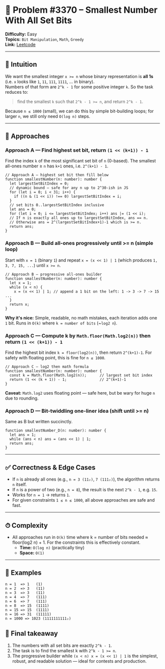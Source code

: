 # 🧩 Problem #3370 – Smallest Number With All Set Bits

**Difficulty:** Easy  
**Topics:** `Bit Manipulation`, `Math`, `Greedy`  
**Link:** [Leetcode](https://leetcode.com/problems/smallest-number-with-all-set-bits)

---

## 🧠 Intuition

We want the smallest integer `x >= n` whose binary representation is **all 1s** (i.e. `x` looks like `1`, `11`, `111`, `1111`, ... in binary).  
Numbers of that form are `2^k - 1` for some positive integer `k`. So the task reduces to:

> find the smallest `k` such that `2^k - 1 >= n`, and return `2^k - 1`.

Because `n ≤ 1000` (small), we can do this by simple bit-building loops; for larger `n`, we still only need `O(log n)` steps.

---

## 🧩 Approaches

### Approach A — Find highest set bit, return `(1 << (k+1)) - 1`
Find the index `k` of the most significant set bit of `n` (0-based). The smallest all-ones number ≥ `n` has `k+1` ones, i.e. `2^(k+1) - 1`.

```TypeScript[]
// Approach A — highest set bit then fill below
function smallestNumber(n: number): number {
  let largestSetBitIndex = 0;
  // dynamic bound — safe for any n up to 2^30-ish in JS
  for (let i = 0; i < 31; i++) {
    if ((n & (1 << i)) !== 0) largestSetBitIndex = i;
  }
  // set bits 0..largestSetBitIndex inclusive
  let ans = 0;
  for (let i = 0; i <= largestSetBitIndex; i++) ans |= (1 << i);
  // If n is exactly all ones up to largestSetBitIndex, ans == n.
  // Otherwise ans = 2^(largestSetBitIndex+1)-1 which is >= n.
  return ans;
}
```


### Approach B — Build all-ones progressively until >= n (simple loop)

Start with `x = 1` (binary `1`) and repeat `x = (x << 1) | 1` (which produces `1, 3, 7, 15, ...`) until `x >= n`.

```Typescript[]
// Approach B — progressive all-ones builder
function smallestNumber(n: number): number {
  let x = 1;
  while (x < n) {
    x = (x << 1) | 1; // append a 1 bit on the left: 1 -> 3 -> 7 -> 15 ...
  }
  return x;
}
```

**Why it's nice:** Simple, readable, no math mistakes, each iteration adds one `1` bit. Runs in `O(k)` where `k = number of bits` (~`log2 n`).


### Approach C — Compute k by `Math.floor(Math.log2(n))` then return `(1 << (k+1)) - 1`

Find the highest bit index `k = floor(log2(n))`, then return `2^(k+1)-1`. For safety with floating point, this is fine for `n ≤ 1000`.

```Typescript[]
// Approach C — log2 then math formula
function smallestNumber(n: number): number {
  const k = Math.floor(Math.log2(n));      // largest set bit index
  return (1 << (k + 1)) - 1;               // 2^(k+1)-1
}
```

**Caveat:** `Math.log2` uses floating point — safe here, but be wary for huge `n` due to rounding.


### Approach D — Bit-twiddling one-liner idea (shift until >= n)

Same as B but written succinctly.

```Typescript[]
function smallestNumber_D(n: number): number {
  let ans = 1;
  while (ans < n) ans = (ans << 1) | 1;
  return ans;
}
```

---

## ✅ Correctness & Edge Cases

- If `n` is already all ones (e.g., `n = 3 (11₂)`, `7 (111₂)`), the algorithm returns `n` itself.
- If `n` is a power of two (e.g., `n = 8`), the result is the next `2^k - 1`, e.g. `15`.
- Works for `n = 1` → returns `1`.
- For given constraints `1 ≤ n ≤ 1000`, all above approaches are safe and fast.

---

## ⏱ Complexity

- All approaches run in `O(k)` time where k = number of bits needed ≈ floor(log2 n) + 1. For the constraints this is effectively constant.
  - **Time:** `O(log n)` (practically tiny)
  - **Space:** `O(1)`

---

## 🔬 Examples

```text
n = 1  => 1   (1)
n = 2  => 3   (11)
n = 3  => 3   (11)
n = 4  => 7   (111)
n = 6  => 7   (111)
n = 8  => 15  (1111)
n = 15 => 15  (1111)
n = 16 => 31  (11111)
n = 1000 => 1023 (1111111111₂)
```

## 🧾 Final takeaway

1. The numbers with all set bits are exactly `2^k - 1`.
2. The task is to find the smallest k with `2^k - 1 >= n`.
3. The progressive builder while `(x < n) x = (x << 1) | 1` is the simplest, robust, and readable solution — ideal for contests and production.
